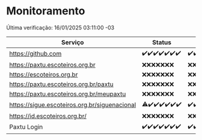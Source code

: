 # Monitoramento

Última verificação: 16/01/2025 03:11:00 -03

|Serviço|Status|Últimas 24h|
|---|---|---|
|https://github.com|<span title="2025-01-09: OK=23">✔️</span><span title="2025-01-10: OK=23">✔️</span><span title="2025-01-11: OK=23">✔️</span><span title="2025-01-12: OK=23">✔️</span><span title="2025-01-13: OK=23">✔️</span><span title="2025-01-14: OK=23">✔️</span><span title="2025-01-15: OK=5">✔️</span>|<span title="15/01/2025 03:11:00 -03 : 200">✔️</span><span title="15/01/2025 04:08:00 -03 : 200">✔️</span><span title="15/01/2025 05:11:00 -03 : 200">✔️</span><span title="15/01/2025 06:08:00 -03 : 200">✔️</span><span title="15/01/2025 07:08:00 -03 : 200">✔️</span><span title="15/01/2025 08:06:00 -03 : 200">✔️</span><span title="15/01/2025 09:14:00 -03 : 200">✔️</span><span title="15/01/2025 10:14:00 -03 : 200">✔️</span><span title="15/01/2025 11:07:00 -03 : 200">✔️</span><span title="15/01/2025 12:08:00 -03 : 200">✔️</span><span title="15/01/2025 13:09:00 -03 : 200">✔️</span><span title="15/01/2025 14:07:00 -03 : 200">✔️</span><span title="15/01/2025 15:11:00 -03 : 200">✔️</span><span title="15/01/2025 16:06:00 -03 : 200">✔️</span><span title="15/01/2025 17:08:00 -03 : 200">✔️</span><span title="15/01/2025 18:07:00 -03 : 200">✔️</span><span title="15/01/2025 19:07:00 -03 : 200">✔️</span><span title="15/01/2025 20:08:00 -03 : 200">✔️</span><span title="15/01/2025 21:39:00 -03 : 200">✔️</span><span title="15/01/2025 23:06:00 -03 : 200">✔️</span><span title="16/01/2025 00:09:00 -03 : 200">✔️</span><span title="16/01/2025 01:09:00 -03 : 200">✔️</span><span title="16/01/2025 02:08:00 -03 : 200">✔️</span><span title="16/01/2025 03:11:00 -03 : 200">✔️</span>|
|https://paxtu.escoteiros.org.br|<span title="2025-01-09: Falhas=23">❌</span><span title="2025-01-10: Falhas=23">❌</span><span title="2025-01-11: Falhas=23">❌</span><span title="2025-01-12: Falhas=23">❌</span><span title="2025-01-13: Falhas=23">❌</span><span title="2025-01-14: Falhas=23">❌</span><span title="2025-01-15: Falhas=5">❌</span>|<span title="15/01/2025 03:11:00 -03 : 403">❌</span><span title="15/01/2025 04:08:00 -03 : 403">❌</span><span title="15/01/2025 05:11:00 -03 : 403">❌</span><span title="15/01/2025 06:08:00 -03 : 403">❌</span><span title="15/01/2025 07:08:00 -03 : 403">❌</span><span title="15/01/2025 08:06:00 -03 : 403">❌</span><span title="15/01/2025 09:14:00 -03 : 403">❌</span><span title="15/01/2025 10:14:00 -03 : 403">❌</span><span title="15/01/2025 11:07:00 -03 : 403">❌</span><span title="15/01/2025 12:08:00 -03 : 403">❌</span><span title="15/01/2025 13:09:00 -03 : 403">❌</span><span title="15/01/2025 14:07:00 -03 : 403">❌</span><span title="15/01/2025 15:11:00 -03 : 403">❌</span><span title="15/01/2025 16:06:00 -03 : 403">❌</span><span title="15/01/2025 17:08:00 -03 : 403">❌</span><span title="15/01/2025 18:07:00 -03 : 403">❌</span><span title="15/01/2025 19:07:00 -03 : 403">❌</span><span title="15/01/2025 20:08:00 -03 : 403">❌</span><span title="15/01/2025 21:39:00 -03 : 403">❌</span><span title="15/01/2025 23:06:00 -03 : 403">❌</span><span title="16/01/2025 00:09:00 -03 : 403">❌</span><span title="16/01/2025 01:09:00 -03 : 403">❌</span><span title="16/01/2025 02:08:00 -03 : 403">❌</span><span title="16/01/2025 03:11:00 -03 : 403">❌</span>|
|https://escoteiros.org.br|<span title="2025-01-09: Falhas=23">❌</span><span title="2025-01-10: Falhas=23">❌</span><span title="2025-01-11: Falhas=23">❌</span><span title="2025-01-12: Falhas=23">❌</span><span title="2025-01-13: Falhas=23">❌</span><span title="2025-01-14: Falhas=23">❌</span><span title="2025-01-15: Falhas=5">❌</span>|<span title="15/01/2025 03:11:00 -03 : 403">❌</span><span title="15/01/2025 04:08:00 -03 : 403">❌</span><span title="15/01/2025 05:11:00 -03 : 403">❌</span><span title="15/01/2025 06:08:00 -03 : 403">❌</span><span title="15/01/2025 07:08:00 -03 : 403">❌</span><span title="15/01/2025 08:06:00 -03 : 403">❌</span><span title="15/01/2025 09:14:00 -03 : 403">❌</span><span title="15/01/2025 10:14:00 -03 : 403">❌</span><span title="15/01/2025 11:07:00 -03 : 403">❌</span><span title="15/01/2025 12:08:00 -03 : 403">❌</span><span title="15/01/2025 13:09:00 -03 : 403">❌</span><span title="15/01/2025 14:07:00 -03 : 403">❌</span><span title="15/01/2025 15:11:00 -03 : 403">❌</span><span title="15/01/2025 16:06:00 -03 : 403">❌</span><span title="15/01/2025 17:08:00 -03 : 403">❌</span><span title="15/01/2025 18:07:00 -03 : 403">❌</span><span title="15/01/2025 19:07:00 -03 : 403">❌</span><span title="15/01/2025 20:08:00 -03 : 403">❌</span><span title="15/01/2025 21:39:00 -03 : 403">❌</span><span title="15/01/2025 23:06:00 -03 : 403">❌</span><span title="16/01/2025 00:09:00 -03 : 403">❌</span><span title="16/01/2025 01:09:00 -03 : 403">❌</span><span title="16/01/2025 02:08:00 -03 : 403">❌</span><span title="16/01/2025 03:11:00 -03 : 403">❌</span>|
|https://paxtu.escoteiros.org.br/paxtu|<span title="2025-01-09: Falhas=23">❌</span><span title="2025-01-10: Falhas=23">❌</span><span title="2025-01-11: Falhas=23">❌</span><span title="2025-01-12: Falhas=23">❌</span><span title="2025-01-13: Falhas=23">❌</span><span title="2025-01-14: Falhas=23">❌</span><span title="2025-01-15: Falhas=5">❌</span>|<span title="15/01/2025 03:11:00 -03 : 403">❌</span><span title="15/01/2025 04:08:00 -03 : 403">❌</span><span title="15/01/2025 05:11:00 -03 : 403">❌</span><span title="15/01/2025 06:08:00 -03 : 403">❌</span><span title="15/01/2025 07:08:00 -03 : 403">❌</span><span title="15/01/2025 08:06:00 -03 : 403">❌</span><span title="15/01/2025 09:14:00 -03 : 403">❌</span><span title="15/01/2025 10:14:00 -03 : 403">❌</span><span title="15/01/2025 11:07:00 -03 : 403">❌</span><span title="15/01/2025 12:08:00 -03 : 403">❌</span><span title="15/01/2025 13:09:00 -03 : 403">❌</span><span title="15/01/2025 14:07:00 -03 : 403">❌</span><span title="15/01/2025 15:11:00 -03 : 403">❌</span><span title="15/01/2025 16:06:00 -03 : 403">❌</span><span title="15/01/2025 17:08:00 -03 : 403">❌</span><span title="15/01/2025 18:07:00 -03 : 403">❌</span><span title="15/01/2025 19:07:00 -03 : 403">❌</span><span title="15/01/2025 20:08:00 -03 : 403">❌</span><span title="15/01/2025 21:39:00 -03 : 403">❌</span><span title="15/01/2025 23:06:00 -03 : 403">❌</span><span title="16/01/2025 00:09:00 -03 : 403">❌</span><span title="16/01/2025 01:09:00 -03 : 403">❌</span><span title="16/01/2025 02:08:00 -03 : 403">❌</span><span title="16/01/2025 03:11:00 -03 : 403">❌</span>|
|https://paxtu.escoteiros.org.br/meupaxtu|<span title="2025-01-09: Falhas=23">❌</span><span title="2025-01-10: Falhas=23">❌</span><span title="2025-01-11: Falhas=23">❌</span><span title="2025-01-12: Falhas=23">❌</span><span title="2025-01-13: Falhas=23">❌</span><span title="2025-01-14: Falhas=23">❌</span><span title="2025-01-15: Falhas=5">❌</span>|<span title="15/01/2025 03:11:00 -03 : 403">❌</span><span title="15/01/2025 04:08:00 -03 : 403">❌</span><span title="15/01/2025 05:11:00 -03 : 403">❌</span><span title="15/01/2025 06:08:00 -03 : 403">❌</span><span title="15/01/2025 07:08:00 -03 : 403">❌</span><span title="15/01/2025 08:06:00 -03 : 403">❌</span><span title="15/01/2025 09:14:00 -03 : 403">❌</span><span title="15/01/2025 10:14:00 -03 : 403">❌</span><span title="15/01/2025 11:07:00 -03 : 403">❌</span><span title="15/01/2025 12:08:00 -03 : 403">❌</span><span title="15/01/2025 13:09:00 -03 : 403">❌</span><span title="15/01/2025 14:07:00 -03 : 403">❌</span><span title="15/01/2025 15:11:00 -03 : 403">❌</span><span title="15/01/2025 16:06:00 -03 : 403">❌</span><span title="15/01/2025 17:08:00 -03 : 403">❌</span><span title="15/01/2025 18:07:00 -03 : 403">❌</span><span title="15/01/2025 19:07:00 -03 : 403">❌</span><span title="15/01/2025 20:08:00 -03 : 403">❌</span><span title="15/01/2025 21:39:00 -03 : 403">❌</span><span title="15/01/2025 23:06:00 -03 : 403">❌</span><span title="16/01/2025 00:09:00 -03 : 403">❌</span><span title="16/01/2025 01:09:00 -03 : 403">❌</span><span title="16/01/2025 02:08:00 -03 : 403">❌</span><span title="16/01/2025 03:11:00 -03 : 403">❌</span>|
|https://sigue.escoteiros.org.br/siguenacional|<span title="2025-01-09: OK=22, Falhas=1">⚠️</span><span title="2025-01-10: OK=23">✔️</span><span title="2025-01-11: OK=23">✔️</span><span title="2025-01-12: OK=23">✔️</span><span title="2025-01-13: OK=23">✔️</span><span title="2025-01-14: OK=23">✔️</span><span title="2025-01-15: OK=5">✔️</span>|<span title="15/01/2025 03:11:00 -03 : 200">✔️</span><span title="15/01/2025 04:08:00 -03 : 200">✔️</span><span title="15/01/2025 05:11:00 -03 : 200">✔️</span><span title="15/01/2025 06:08:00 -03 : 200">✔️</span><span title="15/01/2025 07:08:00 -03 : 200">✔️</span><span title="15/01/2025 08:06:00 -03 : 200">✔️</span><span title="15/01/2025 09:14:00 -03 : 200">✔️</span><span title="15/01/2025 10:14:00 -03 : 200">✔️</span><span title="15/01/2025 11:07:00 -03 : 200">✔️</span><span title="15/01/2025 12:08:00 -03 : 200">✔️</span><span title="15/01/2025 13:09:00 -03 : 200">✔️</span><span title="15/01/2025 14:07:00 -03 : 200">✔️</span><span title="15/01/2025 15:11:00 -03 : 200">✔️</span><span title="15/01/2025 16:06:00 -03 : 200">✔️</span><span title="15/01/2025 17:08:00 -03 : 200">✔️</span><span title="15/01/2025 18:07:00 -03 : 200">✔️</span><span title="15/01/2025 19:07:00 -03 : 200">✔️</span><span title="15/01/2025 20:08:00 -03 : 200">✔️</span><span title="15/01/2025 21:39:00 -03 : 200">✔️</span><span title="15/01/2025 23:06:00 -03 : 200">✔️</span><span title="16/01/2025 00:09:00 -03 : 200">✔️</span><span title="16/01/2025 01:09:00 -03 : 200">✔️</span><span title="16/01/2025 02:08:00 -03 : 200">✔️</span><span title="16/01/2025 03:11:00 -03 : 200">✔️</span>|
|https://id.escoteiros.org.br/|<span title="2025-01-09: Falhas=23">❌</span><span title="2025-01-10: Falhas=23">❌</span><span title="2025-01-11: Falhas=23">❌</span><span title="2025-01-12: Falhas=23">❌</span><span title="2025-01-13: Falhas=23">❌</span><span title="2025-01-14: Falhas=23">❌</span><span title="2025-01-15: Falhas=5">❌</span>|<span title="15/01/2025 03:11:00 -03 : 403">❌</span><span title="15/01/2025 04:08:00 -03 : 403">❌</span><span title="15/01/2025 05:11:00 -03 : 403">❌</span><span title="15/01/2025 06:08:00 -03 : 403">❌</span><span title="15/01/2025 07:08:00 -03 : 403">❌</span><span title="15/01/2025 08:06:00 -03 : 403">❌</span><span title="15/01/2025 09:14:00 -03 : 403">❌</span><span title="15/01/2025 10:14:00 -03 : 403">❌</span><span title="15/01/2025 11:07:00 -03 : 403">❌</span><span title="15/01/2025 12:08:00 -03 : 403">❌</span><span title="15/01/2025 13:09:00 -03 : 403">❌</span><span title="15/01/2025 14:07:00 -03 : 403">❌</span><span title="15/01/2025 15:11:00 -03 : 403">❌</span><span title="15/01/2025 16:06:00 -03 : 403">❌</span><span title="15/01/2025 17:08:00 -03 : 403">❌</span><span title="15/01/2025 18:07:00 -03 : 403">❌</span><span title="15/01/2025 19:07:00 -03 : 403">❌</span><span title="15/01/2025 20:08:00 -03 : 403">❌</span><span title="15/01/2025 21:39:00 -03 : 403">❌</span><span title="15/01/2025 23:06:00 -03 : 403">❌</span><span title="16/01/2025 00:09:00 -03 : 403">❌</span><span title="16/01/2025 01:10:00 -03 : 403">❌</span><span title="16/01/2025 02:08:00 -03 : 403">❌</span><span title="16/01/2025 03:11:00 -03 : 403">❌</span>|
|Paxtu Login|<span title="2025-01-09: OK=23">✔️</span><span title="2025-01-10: OK=23">✔️</span><span title="2025-01-11: OK=23">✔️</span><span title="2025-01-12: OK=23">✔️</span><span title="2025-01-13: OK=23">✔️</span><span title="2025-01-14: OK=23">✔️</span><span title="2025-01-15: OK=5">✔️</span>|<span title="15/01/2025 03:11:00 -03 : 200">✔️</span><span title="15/01/2025 04:08:00 -03 : 200">✔️</span><span title="15/01/2025 05:11:00 -03 : 200">✔️</span><span title="15/01/2025 06:08:00 -03 : 200">✔️</span><span title="15/01/2025 07:08:00 -03 : 200">✔️</span><span title="15/01/2025 08:07:00 -03 : 200">✔️</span><span title="15/01/2025 09:14:00 -03 : 200">✔️</span><span title="15/01/2025 10:14:00 -03 : 200">✔️</span><span title="15/01/2025 11:07:00 -03 : 200">✔️</span><span title="15/01/2025 12:08:00 -03 : 200">✔️</span><span title="15/01/2025 13:09:00 -03 : 200">✔️</span><span title="15/01/2025 14:07:00 -03 : 200">✔️</span><span title="15/01/2025 15:11:00 -03 : 200">✔️</span><span title="15/01/2025 16:06:00 -03 : 200">✔️</span><span title="15/01/2025 17:08:00 -03 : 200">✔️</span><span title="15/01/2025 18:07:00 -03 : 200">✔️</span><span title="15/01/2025 19:07:00 -03 : 200">✔️</span><span title="15/01/2025 20:08:00 -03 : 200">✔️</span><span title="15/01/2025 21:39:00 -03 : 200">✔️</span><span title="15/01/2025 23:06:00 -03 : 200">✔️</span><span title="16/01/2025 00:09:00 -03 : 200">✔️</span><span title="16/01/2025 01:10:00 -03 : 200">✔️</span><span title="16/01/2025 02:08:00 -03 : 200">✔️</span><span title="16/01/2025 03:11:00 -03 : 200">✔️</span>|
